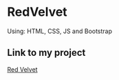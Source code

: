 # RedVelvet

Using: HTML, CSS, JS and Bootstrap

## Link to my project

[Red Velvet](https://lassrenzo.github.io/RedVelvet/)
